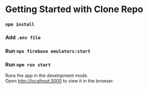 # Getting Started with Clone Repo

### `npm install`

### Add `.env file`

### Run `npx firebase emulators:start`
### Run `npm run start`

Runs the app in the development mode.\
Open [http://localhost:3000](http://localhost:3000) to view it in the browser.




